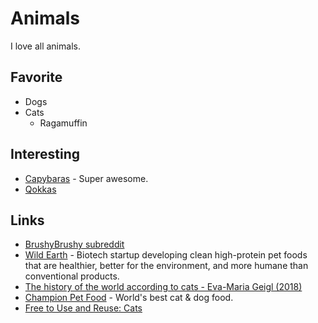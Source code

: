 # Animals

I love all animals.

## Favorite

- Dogs
- Cats
  - Ragamuffin

## Interesting

- [Capybaras](https://www.youtube.com/watch?v=SCwcJsBYL3o) - Super awesome.
- [Qokkas](https://en.wikipedia.org/wiki/Quokka)

## Links

- [BrushyBrushy subreddit](https://www.reddit.com/r/brushybrushy)
- [Wild Earth](https://wildearth.com/) - Biotech startup developing clean high-protein pet foods that are healthier, better for the environment, and more humane than conventional products.
- [The history of the world according to cats - Eva-Maria Geigl (2018)](https://www.youtube.com/watch?v=Jsj-hDW9bS8)
- [Champion Pet Food](https://www.championpetfoods.com/) - World's best cat & dog food.
- [Free to Use and Reuse: Cats](https://www.loc.gov/free-to-use/cats)
